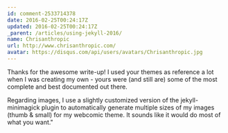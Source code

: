 ```yaml
---
id: comment-2533714378
date: 2016-02-25T00:24:17Z
updated: 2016-02-25T00:24:17Z
_parent: /articles/using-jekyll-2016/
name: Chrisanthropic
url: http://www.chrisanthropic.com/
avatar: https://disqus.com/api/users/avatars/Chrisanthropic.jpg
---
```


Thanks for the awesome write-up! I used your themes as reference a lot
when I was creating my own - yours were (and still are) some of the most complete
and best documented out there.

Regarding images, I use a slightly customized
version of the jekyll-minimagick plugin to automatically generate multiple sizes
of my images (thumb & small) for my webcomic theme. It sounds like it would
do most of what you want."
